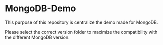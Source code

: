# MongoDB-Demo

This purpose of this repository is centralize the demo made for MongoDB. 

Please select the correct version folder to maximize the compatibility with the different MongoDB version.
